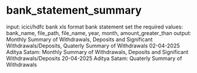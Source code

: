 # bank_statement_summary

input: icici/hdfc bank xls format bank statement
set the required values: bank_name, file_path, file_name, year, month, amount_greater_than
output: Monthly Summary of Withdrawals, Deposits and Significant Withdrawals/Deposits, Quaterly Summary of Withdrawals
02-04-2025 Aditya Satam: Monthly Summary of Withdrawals, Deposits and Significant Withdrawals/Deposits
20-04-2025 Aditya Satam: Quaterly Summary of Withdrawals
